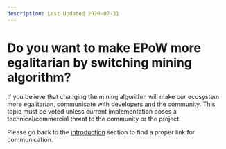 ```yaml
---
description: Last Updated 2020-07-31
---
```


# Do you want to make EPoW more egalitarian by switching mining algorithm?

If you believe that changing the mining algorithm will make our ecosystem more egalitarian, communicate with developers and the community. This topic must be voted unless current implementation poses a technical/commercial threat to the community or the project.

Please go back to the [introduction](https://wp.qwertycoin.org/introduction) section to find a proper link for communication.

